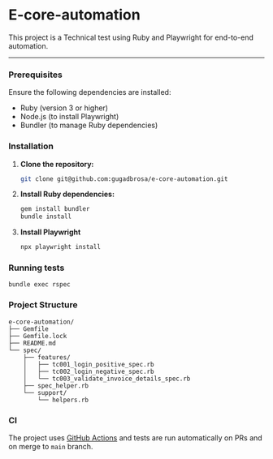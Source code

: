 # E-core-automation

This project is a Technical test using Ruby and Playwright for end-to-end automation.

---

### Prerequisites

Ensure the following dependencies are installed:

- Ruby (version 3 or higher)
- Node.js (to install Playwright)
- Bundler (to manage Ruby dependencies)

### Installation

1. **Clone the repository:**

   ```bash
   git clone git@github.com:gugadbrosa/e-core-automation.git
   ```

2. **Install Ruby dependencies:**

   ```bash
   gem install bundler
   bundle install
   ```

3. **Install Playwright**

   ```bash
   npx playwright install
   ```

### Running tests

    bundle exec rspec

### Project Structure

```
e-core-automation/
├── Gemfile
├── Gemfile.lock
├── README.md
└── spec/
    ├── features/
    │   ├── tc001_login_positive_spec.rb
    │   ├── tc002_login_negative_spec.rb
    │   └── tc003_validate_invoice_details_spec.rb
    ├── spec_helper.rb
    └── support/
        └── helpers.rb
```

### CI

The project uses [GitHub Actions](https://docs.github.com/en/actions) and tests are run automatically on PRs and on merge to `main` branch.

